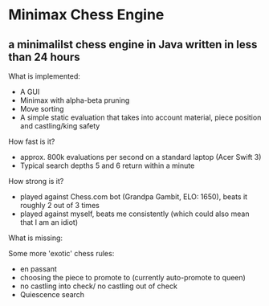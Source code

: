 # Minimax Chess Engine

## a minimalilst chess engine in Java written in less than 24 hours

What is implemented:

- A GUI
- Minimax with alpha-beta pruning
- Move sorting
- A simple static evaluation that takes into account material, piece position and castling/king safety

How fast is it?

- approx. 800k evaluations per second on a standard laptop (Acer Swift 3)
- Typical search depths 5 and 6 return within a minute

How strong is it?

- played against Chess.com bot (Grandpa Gambit, ELO: 1650), beats it roughly 2 out of 3 times
- played against myself, beats me consistently (which could also mean that I am an idiot)

What is missing:

Some more 'exotic' chess rules:
- en passant
- choosing the piece to promote to (currently auto-promote to queen)
- no castling into check/ no castling out of check
- Quiescence search
